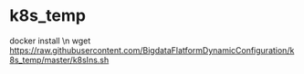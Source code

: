 # k8s_temp

docker install \n
wget https://raw.githubusercontent.com/BigdataFlatformDynamicConfiguration/k8s_temp/master/k8sIns.sh
